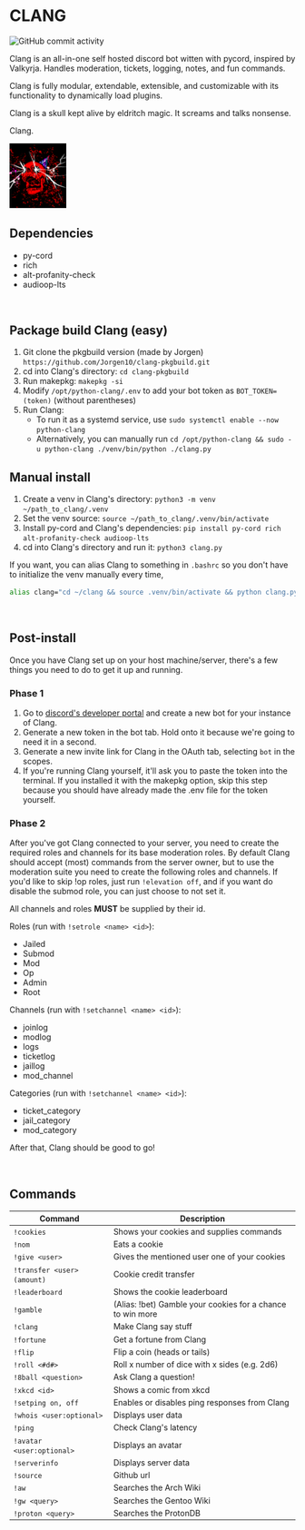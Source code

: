 # CLANG
![GitHub commit activity](https://img.shields.io/github/commit-activity/m/maidnaut/clang?style=for-the-badge)

Clang is an all-in-one self hosted discord bot witten with pycord, inspired by Valkyrja. Handles moderation, tickets, logging, notes, and fun commands.

Clang is fully modular, extendable, extensible, and customizable with its functionality to dynamically load plugins.

Clang is a skull kept alive by eldritch magic. It screams and talks nonsense.

Clang.

<img src="Clang.png" width=100px> 
</div>

<br>

## Dependencies
- py-cord
- rich
- alt-profanity-check
- audioop-lts

<br>

## Package build Clang (easy)
1) Git clone the pkgbuild version (made by Jorgen) `https://github.com/Jorgen10/clang-pkgbuild.git`
2) cd into Clang's directory: `cd clang-pkgbuild`
3) Run makepkg: `makepkg -si`
4) Modify `/opt/python-clang/.env` to add your bot token as `BOT_TOKEN=(token)` (without parentheses)
5) Run Clang:
    - To run it as a systemd service, use `sudo systemctl enable --now python-clang`
    - Alternatively, you can manually run `cd /opt/python-clang && sudo -u python-clang ./venv/bin/python ./clang.py`

## Manual install
1) Create a venv in Clang's directory: `python3 -m venv ~/path_to_clang/.venv`
2) Set the venv source: `source ~/path_to_clang/.venv/bin/activate`
3) Install py-cord and Clang's dependencies: `pip install py-cord rich alt-profanity-check audioop-lts`
4) cd into Clang's directory and run it: `python3 clang.py`

If you want, you can alias Clang to something in `.bashrc` so you don't have to initialize the venv manually every time,

```sh
alias clang="cd ~/clang && source .venv/bin/activate && python clang.py"
```

<br>

## Post-install
Once you have Clang set up on your host machine/server, there's a few things you need to do to get it up and running.

### Phase 1
1) Go to [discord's developer portal](https://discord.com/developers/) and create a new bot for your instance of Clang.
2) Generate a new token in the bot tab. Hold onto it because we're going to need it in a second.
3) Generate a new invite link for Clang in the OAuth tab, selecting `bot` in the scopes.
4) If you're running Clang yourself, it'll ask you to paste the token into the terminal. If you installed it with the makepkg option, skip this step because you should have already made the .env file for the token yourself.

### Phase 2
After you've got Clang connected to your server, you need to create the required roles and channels for its base moderation roles. By default Clang should accept (most) commands from the server owner, but to use the moderation suite you need to create the following roles and channels. If you'd like to skip !op roles, just run `!elevation off`, and if you want do disable the submod role, you can just choose to not set it.

All channels and roles **MUST** be supplied by their id.

Roles (run with `!setrole <name> <id>`):
- Jailed
- Submod
- Mod
- Op
- Admin
- Root

Channels (run with `!setchannel <name> <id>`):
- joinlog
- modlog
- logs
- ticketlog
- jaillog
- mod_channel

Categories (run with `!setchannel <name> <id>`):
- ticket_category
- jail_category
- mod_category

After that, Clang should be good to go!

<br>

## Commands

| Command                       | Description                                                 |
|------------------------------|--------------------------------------------------------------|
| `!cookies`                   | Shows your cookies and supplies commands                     |
| `!nom`                       | Eats a cookie                                                |
| `!give <user>`               | Gives the mentioned user one of your cookies                 |
| `!transfer <user> (amount)`  | Cookie credit transfer                                       |
| `!leaderboard`               | Shows the cookie leaderboard                                 |
| `!gamble`                    | (Alias: !bet) Gamble your cookies for a chance to win more   |
| `!clang`                     | Make Clang say stuff                                         |
| `!fortune`                   | Get a fortune from Clang                                     |
| `!flip`                      | Flip a coin (heads or tails)                                 |
| `!roll <#d#>`                | Roll x number of dice with x sides (e.g. 2d6)                |
| `!8ball <question>`          | Ask Clang a question!                                        |
| `!xkcd <id>`                 | Shows a comic from xkcd                                      |
| `!setping on, off`           | Enables or disables ping responses from Clang                |
| `!whois <user:optional>`     | Displays user data                                           |
| `!ping`                      | Check Clang's latency                                        |
| `!avatar <user:optional>`    | Displays an avatar                                           |
| `!serverinfo`                | Displays server data                                         |
| `!source`                    | Github url                                                   |
| `!aw`                        | Searches the Arch Wiki                                       |
| `!gw <query>`                | Searches the Gentoo Wiki                                     |
| `!proton <query>`            | Searches the ProtonDB                                        |
